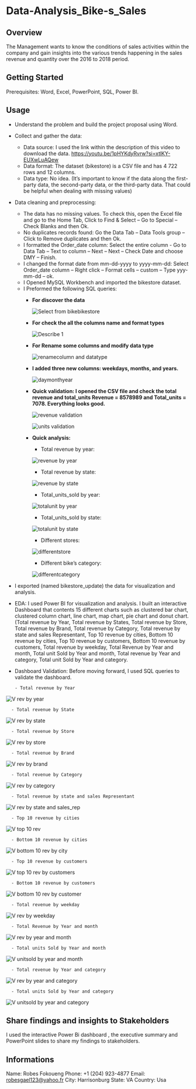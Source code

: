 # Data-Analysis_Bike-s_Sales 
## Overview
The Management wants to know the conditions of sales activities within the company and gain insights into the various trends happening in the sales revenue and quantity over the 2016 to 2018 period.
## Getting Started
Prerequisites: Word, Excel, PowerPoint, SQL, Power BI.
## Usage
+ Understand the problem and build the project proposal using Word.
  
+ Collect and gather the data: 
  -	Data source: I used the link within the description of this video to download the data. https://youtu.be/1pHYKdyRvrw?si=xtlKY-EUXwLuAQew
  -	Data format: The dataset (bikestore) is a CSV file and has 4 722 rows and 12 columns.
  -	Data type: No idea. (It’s important to know if the data along the first-party data, the second-party data, or the third-party data. That could be helpful when dealing with missing values)
    
+ Data cleaning and preprocessing:
  -	The data has no missing values. To check this, open the Excel file and go to the Home Tab, Click to Find & Select – Go to Special – Check Blanks and then Ok.
  -	No duplicates records found: Go the Data Tab – Data Tools group – Click to Remove duplicates and then Ok.
  -	I formatted the Order_date column: Select the entire column - Go to Data Tab – Text to column – Next – Next – Check Date and choose DMY – Finish.
  -	I changed the format date from mm-dd-yyyy to yyyy-mm-dd: Select Order_date column – Right click – Format cells – custom – Type yyy-mm-dd – ok.
  -	I Opened MySQL Workbench and imported the bikestore dataset.
  -	I Preformed the following SQL queries:
     * __For discover the data__
       
       ![Select from bikebikestore](https://github.com/RobesGael/Data-Analysis_Bike-s_Sales/assets/155399653/f1f45746-2047-46d0-90c2-ce75ca1291d7)

    * __For check the all the columns name and format types__
 
      ![Describe 1](https://github.com/RobesGael/Data-Analysis_Bike-s_Sales/assets/155399653/6636c806-89fe-4159-8305-7ba3918aa2a8)

    * __For Rename some columns and modify data type__
 
      ![renamecolumn and datatype](https://github.com/RobesGael/Data-Analysis_Bike-s_Sales/assets/155399653/ee3bc7ce-8109-4e28-aa1b-698a8a6f0d12)
      
   	* __I added three new columns: weekdays, months, and years.__
 
      ![daymonthyear](https://github.com/RobesGael/Data-Analysis_Bike-s_Sales/assets/155399653/9451a35a-78c5-4d37-a31e-d2f19fe79856)

    * __Quick validation: I opened the CSV file and check the total revenue and total_units Revenue = 8578989 and Total_units = 7078. Everything looks good.__
 
      ![revenue validation](https://github.com/RobesGael/Data-Analysis_Bike-s_Sales/assets/155399653/4e49173e-547f-45a3-be2a-360cc8fad232)
 
      ![units validation](https://github.com/RobesGael/Data-Analysis_Bike-s_Sales/assets/155399653/a5de228f-fb98-45e6-8c7b-d0668a1e9d21)
      
    * __Quick analysis:__
       -	Total revenue by year:
   
         ![revenue by year](https://github.com/RobesGael/Data-Analysis_Bike-s_Sales/assets/155399653/67757aca-0730-44d9-b7c9-64ec335aa54e)

       -	Total revenue by state:
   
         ![revenue by state](https://github.com/RobesGael/Data-Analysis_Bike-s_Sales/assets/155399653/b8672c55-139b-4ebe-a583-4ffbe943f242)

       -	Total_units_sold by year:
   
         ![totalunit by year](https://github.com/RobesGael/Data-Analysis_Bike-s_Sales/assets/155399653/fde75f0f-334e-42e0-844b-524ff554dfcf)

       -	Total_units_sold by state:
   
         ![totalunit by state](https://github.com/RobesGael/Data-Analysis_Bike-s_Sales/assets/155399653/2fd8643e-edd0-4297-8d12-805f052d6916)
      
       -	Different stores:
   
         ![differentstore](https://github.com/RobesGael/Data-Analysis_Bike-s_Sales/assets/155399653/9eefa2c9-eeb8-4fa9-964c-24183d66a983)

       -	Different bike’s category:

         ![differentcategory](https://github.com/RobesGael/Data-Analysis_Bike-s_Sales/assets/155399653/0d18c344-d033-4547-8a1a-dd1d5956c625)
 
         
+ I exported (named bikestore_update) the data for visualization and analysis.





+ EDA: 
I used Power BI for visualization and analysis. I built an interactive Dashboard that contents 15 different charts such as clustered bar chart, clustered column chart, line chart, map chart, pie chart and donut chart. (Total revenue by Year, Total revenue by States, Total revenue by Store, Total revenue by Brand, Total revenue by Category, Total revenue by state and sales Representant, Top 10 revenue by cities, Bottom 10 revenue by cities, Top 10 revenue by customers, Bottom 10 revenue by customers, Total revenue by weekday, Total Revenue by Year and month, Total unit Sold by Year and month, Total revenue by Year and category, Total unit Sold by Year and category. 

+ Dashboard Validation:
Before moving forward, I used SQL queries to validate the dashboard.

      - Total revenue by Year

![V rev by year](https://github.com/RobesGael/Data-Analysis_Bike-s_Sales/assets/155399653/9ce5f871-7e73-4c01-90ff-9e9abc1e97d6)

      - Total revenue by State
    
![V rev by state](https://github.com/RobesGael/Data-Analysis_Bike-s_Sales/assets/155399653/a374ebea-d550-48ee-95e6-2cb805324a4e)

      - Total revenue by Store

![V rev by store](https://github.com/RobesGael/Data-Analysis_Bike-s_Sales/assets/155399653/8d64d9c1-97aa-44f8-acc5-aadf612936bb)

      -	Total revenue by Brand
      
![V rev by brand](https://github.com/RobesGael/Data-Analysis_Bike-s_Sales/assets/155399653/6e13fa09-71d3-4d02-8799-8af30c5923b6)

      -	Total revenue by Category

![V rev by category](https://github.com/RobesGael/Data-Analysis_Bike-s_Sales/assets/155399653/c2d1b195-9095-4e5f-aa95-01a05749c44d)

      -	Total revenue by state and sales Representant

![V rev by state and sales_rep](https://github.com/RobesGael/Data-Analysis_Bike-s_Sales/assets/155399653/452f20bc-c789-4bc4-ad89-3a33aed6e777)

      -	Top 10 revenue by cities

![V top 10 rev](https://github.com/RobesGael/Data-Analysis_Bike-s_Sales/assets/155399653/f1373fce-1f9e-4b6a-a9f1-57b98df632e5)

      -	Bottom 10 revenue by cities

![V bottom 10 rev by city](https://github.com/RobesGael/Data-Analysis_Bike-s_Sales/assets/155399653/860700ff-ea91-40f4-9cf8-7a74f92651a9)

      -	Top 10 revenue by customers

  ![V top 10 rev by customers](https://github.com/RobesGael/Data-Analysis_Bike-s_Sales/assets/155399653/c5dce5e2-5039-468c-b1bd-c1af1ac1259a)

      -	Bottom 10 revenue by customers

  ![V bottom 10 rev by customer](https://github.com/RobesGael/Data-Analysis_Bike-s_Sales/assets/155399653/6390361c-6c7d-414c-8eb0-4990e6b8bbfd)
  
      -	Total revenue by weekday

  ![V rev by weekday](https://github.com/RobesGael/Data-Analysis_Bike-s_Sales/assets/155399653/a8345cf5-77dc-43b9-a98a-e2327e4bcc2b)
  
      -	Total Revenue by Year and month

  ![V rev by year and month](https://github.com/RobesGael/Data-Analysis_Bike-s_Sales/assets/155399653/a1c181f2-69ae-46e0-bb3e-292cb4991787)
  
      - Total units Sold by Year and month

  ![V unitsold by year and month](https://github.com/RobesGael/Data-Analysis_Bike-s_Sales/assets/155399653/81d0fe55-c218-4b22-b491-d7f198d51ae6)

      -	Total revenue by Year and category

  ![V rev by year and category](https://github.com/RobesGael/Data-Analysis_Bike-s_Sales/assets/155399653/1c74369d-727a-41ab-bfc6-fac05a7342f7)
  
      -	Total units Sold by Year and category

  ![V unitsold by year and category](https://github.com/RobesGael/Data-Analysis_Bike-s_Sales/assets/155399653/fec9922b-faa6-4302-8b90-e0ea46c8fb5f)


## Share findings and insights to Stakeholders

I used the interactive Power Bi dashboard , the executive summary and PowerPoint slides to share my findings to stakeholders.

## Informations

Name: Robes Fokoueng
Phone: +1 (204) 923-4877
Email: robesgael123@yahoo.fr
City: Harrisonburg
State: VA
Country: Usa



